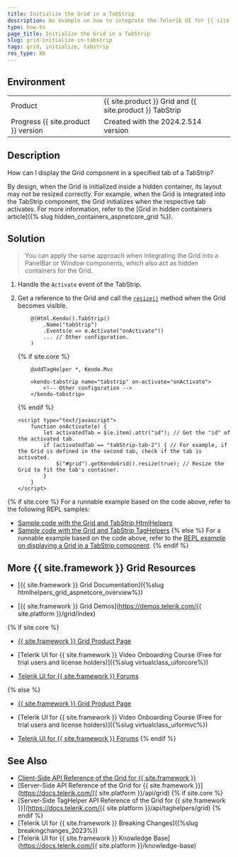 ```yaml
---
title: Initialize the Grid in a TabStrip
description: An example on how to integrate the Telerik UI for {{ site.framework }} Grid in a TabStrip component.
type: how-to
page_title: Initialize the Grid in a TabStrip
slug: grid-initialize-in-tabstrip
tags: grid, initialize, tabstrip
res_type: kb
---
```


## Environment

<table>
 <tr>
  <td>Product</td>
  <td>{{ site.product }} Grid and {{ site.product }} TabStrip</td>
 </tr>
 <tr>
  <td>Progress {{ site.product }} version</td>
  <td>Created with the 2024.2.514 version</td>
 </tr>
</table>

## Description

How can I display the Grid component in a specified tab of a TabStrip?

By design, when the Grid is initialized inside a hidden container, its layout may not be resized correctly. For example, when the Grid is integrated into the TabStrip component, the Grid initializes when the respective tab activates. For more information, refer to the [Grid in hidden containers article]({% slug hidden_containers_aspnetcore_grid %}).

## Solution

> You can apply the same approach when integrating the Grid into a PanelBar or Window components, which also act as hidden containers for the Grid.

1. Handle the `Activate` event of the TabStrip.
1. Get a reference to the Grid and call the [`resize()`](https://docs.telerik.com/kendo-ui/api/javascript/kendo/methods/resize) method when the Grid becomes visible.

    ```HtmlHelper
        @(Html.Kendo().TabStrip()
            .Name("tabStrip")
            .Events(e => e.Activate("onActivate"))
            ... // Other configuration.
        )
    ```
    {% if site.core %}
    ```TagHelper
        @addTagHelper *, Kendo.Mvc

        <kendo-tabstrip name="tabstrip" on-activate="onActivate">
            <!-- Other configuration -->
        </kendo-tabstrip>
    ```
    {% endif %}
    ```Scripts
    <script type="text/javascript">
        function onActivate(e) {
            let activatedTab = $(e.item).attr("id"); // Get the "id" of the activated tab.
            if (activatedTab == "tabStrip-tab-2") { // For example, if the Grid is defined in the second tab, check if the tab is activated.
                $("#grid").getKendoGrid().resize(true); // Resize the Grid to fit the tab's container.
            }
        }
    </script>
    ```

{% if site.core %}
For a runnable example based on the code above, refer to the following REPL samples:

* [Sample code with the Grid and TabStrip HtmlHelpers](https://netcorerepl.telerik.com/GIEhQebf12x2kz7200)
* [Sample code with the Grid and TabStrip TagHelpers](https://netcorerepl.telerik.com/moEhGyFJ16ICSoac38)
{% else %}
For a runnable example based on the code above, refer to the [REPL example on displaying a Grid in a TabStrip component](https://netcorerepl.telerik.com/GIEhQebf12x2kz7200).
{% endif %}

## More {{ site.framework }} Grid Resources

* [{{ site.framework }} Grid Documentation]({%slug htmlhelpers_grid_aspnetcore_overview%})

* [{{ site.framework }} Grid Demos](https://demos.telerik.com/{{ site.platform }}/grid/index)

{% if site.core %}
* [{{ site.framework }} Grid Product Page](https://www.telerik.com/aspnet-core-ui/grid)

* [Telerik UI for {{ site.framework }} Video Onboarding Course (Free for trial users and license holders)]({%slug virtualclass_uiforcore%})

* [Telerik UI for {{ site.framework }} Forums](https://www.telerik.com/forums/aspnet-core-ui)

{% else %}
* [{{ site.framework }} Grid Product Page](https://www.telerik.com/aspnet-mvc/grid)

* [Telerik UI for {{ site.framework }} Video Onboarding Course (Free for trial users and license holders)]({%slug virtualclass_uiformvc%})

* [Telerik UI for {{ site.framework }} Forums](https://www.telerik.com/forums/aspnet-mvc)
{% endif %}

## See Also

* [Client-Side API Reference of the Grid for {{ site.framework }}](https://docs.telerik.com/kendo-ui/api/javascript/ui/grid)
* [Server-Side API Reference of the Grid for {{ site.framework }}](https://docs.telerik.com/{{ site.platform }}/api/grid)
{% if site.core %}
* [Server-Side TagHelper API Reference of the Grid for {{ site.framework }}](https://docs.telerik.com/{{ site.platform }}/api/taghelpers/grid)
{% endif %}
* [Telerik UI for {{ site.framework }} Breaking Changes]({%slug breakingchanges_2023%})
* [Telerik UI for {{ site.framework }} Knowledge Base](https://docs.telerik.com/{{ site.platform }}/knowledge-base)
